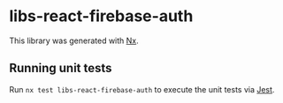 # libs-react-firebase-auth

This library was generated with [Nx](https://nx.dev).

## Running unit tests

Run `nx test libs-react-firebase-auth` to execute the unit tests via [Jest](https://jestjs.io).
